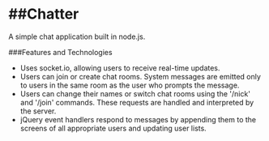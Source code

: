 ##Chatter
=======

A simple chat application built in node.js.

###Features and Technologies
+ Uses socket.io, allowing users to receive real-time updates.
+ Users can join or create chat rooms. System messages are emitted only to users in the same room as the user who prompts the message.
+ Users can change their names or switch chat rooms using the '/nick' and '/join' commands. These requests are handled and interpreted by the server.
+ jQuery event handlers respond to messages by appending them to the screens of all appropriate users and updating user lists.
